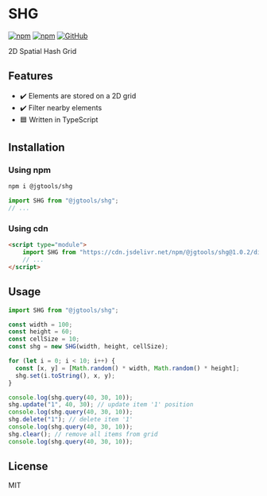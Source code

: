 # SHG

[![npm](https://img.shields.io/npm/v/@jgtools/shg)](https://www.npmjs.com/package/@jgtools/shg)
[![npm](https://img.shields.io/npm/dm/@jgtools/shg)](https://www.npmjs.com/package/@jgtools/shg)
[![GitHub](https://img.shields.io/github/license/jgtools/shg)](https://github.com/git/git-scm.com/blob/main/MIT-LICENSE.txt)

2D Spatial Hash Grid

## Features

- :heavy_check_mark: Elements are stored on a 2D grid
- :heavy_check_mark: Filter nearby elements
- :blue_square: Written in TypeScript

## Installation

### Using npm

```bash
npm i @jgtools/shg
```

```javascript
import SHG from "@jgtools/shg";
// ...
```

### Using cdn

```html
<script type="module">
    import SHG from "https://cdn.jsdelivr.net/npm/@jgtools/shg@1.0.2/dist/index.min.js";
    // ...
</script>
```

## Usage

```javascript
import SHG from "@jgtools/shg";

const width = 100;
const height = 60;
const cellSize = 10;
const shg = new SHG(width, height, cellSize);

for (let i = 0; i < 10; i++) {
  const [x, y] = [Math.random() * width, Math.random() * height];
  shg.set(i.toString(), x, y);
}

console.log(shg.query(40, 30, 10));
shg.update("1", 40, 30); // update item '1' position
console.log(shg.query(40, 30, 10));
shg.delete("1"); // delete item '1'
console.log(shg.query(40, 30, 10));
shg.clear(); // remove all items from grid
console.log(shg.query(40, 30, 10));
```

## License

MIT
